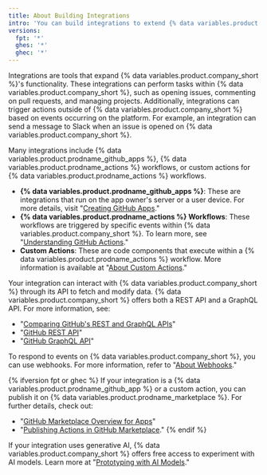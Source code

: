 ```yaml
---
title: About Building Integrations
intro: 'You can build integrations to extend {% data variables.product.company_short %}''s functionality.'
versions:
  fpt: '*'
  ghes: '*'
  ghec: '*'
---
```


Integrations are tools that expand {% data variables.product.company_short %}'s functionality. These integrations can perform tasks within {% data variables.product.company_short %}, such as opening issues, commenting on pull requests, and managing projects. Additionally, integrations can trigger actions outside of {% data variables.product.company_short %} based on events occurring on the platform. For example, an integration can send a message to Slack when an issue is opened on {% data variables.product.company_short %}.

Many integrations include {% data variables.product.prodname_github_apps %}, {% data variables.product.prodname_actions %} workflows, or custom actions for {% data variables.product.prodname_actions %} workflows.

* **{% data variables.product.prodname_github_apps %}**: These are integrations that run on the app owner's server or a user device. For more details, visit "[Creating GitHub Apps](/apps/creating-github-apps/about-creating-github-apps/about-creating-github-apps)."
* **{% data variables.product.prodname_actions %} Workflows**: These workflows are triggered by specific events within {% data variables.product.company_short %}. To learn more, see "[Understanding GitHub Actions](/actions/learn-github-actions/understanding-github-actions)."
* **Custom Actions**: These are code components that execute within a {% data variables.product.prodname_actions %} workflow. More information is available at "[About Custom Actions](/actions/creating-actions/about-custom-actions)."

Your integration can interact with {% data variables.product.company_short %} through its API to fetch and modify data. {% data variables.product.company_short %} offers both a REST API and a GraphQL API. For more information, see:

* "[Comparing GitHub's REST and GraphQL APIs](/rest/about-the-rest-api/comparing-githubs-rest-api-and-graphql-api)"
* "[GitHub REST API](/rest)"
* "[GitHub GraphQL API](/graphql)"

To respond to events on {% data variables.product.company_short %}, you can use webhooks. For more information, refer to "[About Webhooks](/webhooks/about-webhooks)."

{% ifversion fpt or ghec %} 
If your integration is a {% data variables.product.prodname_github_app %} or a custom action, you can publish it on {% data variables.product.prodname_marketplace %}. For further details, check out:
* "[GitHub Marketplace Overview for Apps](/apps/github-marketplace/github-marketplace-overview/about-github-marketplace-for-apps)" 
* "[Publishing Actions in GitHub Marketplace](/actions/creating-actions/publishing-actions-in-github-marketplace)." 
{% endif %}

If your integration uses generative AI, {% data variables.product.company_short %} offers free access to experiment with AI models. Learn more at "[Prototyping with AI Models](/github-models/prototyping-with-ai-models)."
